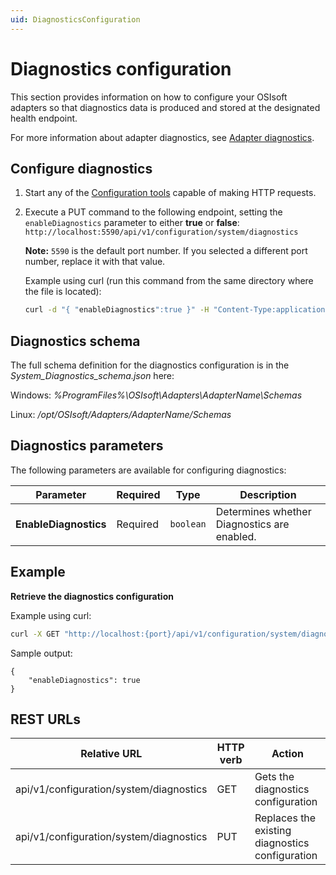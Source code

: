 ```yaml
---
uid: DiagnosticsConfiguration
---
```


# Diagnostics configuration

This section provides information on how to configure your OSIsoft adapters so that diagnostics data is produced and stored at the designated health endpoint.

For more information about adapter diagnostics, see [Adapter diagnostics](xref:AdapterDiagnostics).

## Configure diagnostics

1. Start any of the [Configuration tools](xref:ConfigurationTools) capable of making HTTP requests.
2. Execute a PUT command to the following endpoint, setting the `enableDiagnostics` parameter to either **true** or **false**: `http://localhost:5590/api/v1/configuration/system/diagnostics`

   **Note:** `5590` is the default port number. If you selected a different port number, replace it with that value.

   Example using curl (run this command from the same directory where the file is located):

   ```bash
   curl -d "{ "enableDiagnostics":true }" -H "Content-Type:application/json" -X PUT "http://localhost:{port}/api/v1/configuration/system/diagnostics"
   ```

## Diagnostics schema

The full schema definition for the diagnostics configuration is in the *System_Diagnostics_schema.json* here:

Windows: *%ProgramFiles%\OSIsoft\Adapters\AdapterName\Schemas*

Linux: */opt/OSIsoft/Adapters/AdapterName/Schemas*

## Diagnostics parameters

The following parameters are available for configuring diagnostics:

| Parameter             | Required | Type    | Description |
| ---------             | -------- | ------- | ----------- |
| **EnableDiagnostics** | Required | `boolean` | Determines whether Diagnostics are enabled. |

## Example

**Retrieve the diagnostics configuration**

Example using curl:

```bash
curl -X GET "http://localhost:{port}/api/v1/configuration/system/diagnostics"
```

Sample output:

```
{
    "enableDiagnostics": true
}
```

## REST URLs

| Relative URL                            | HTTP verb | Action                                          |
| --------------------------------------- | --------- | ----------------------------------------------- |
| api/v1/configuration/system/diagnostics | GET       | Gets the diagnostics configuration              |
| api/v1/configuration/system/diagnostics | PUT       | Replaces the existing diagnostics configuration |
